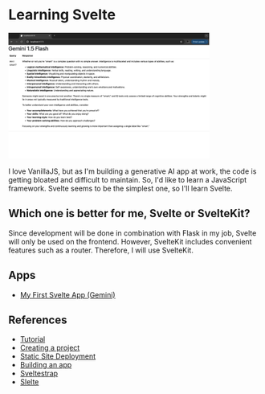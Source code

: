 # Learning Svelte

<img src="./docs/MyFirstSvelteApp.jpg" width=400>

I love VanillaJS, but as I'm building a generative AI app at work, the code is getting bloated and difficult to maintain. So, I'd like to learn a JavaScript framework. Svelte seems to be the simplest one, so I'll learn Svelte.

## Which one is better for me, Svelte or SvelteKit?

Since development will be done in combination with Flask in my job, Svelte will only be used on the frontend. However, SvelteKit includes convenient features such as a router. Therefore, I will use SvelteKit.

## Apps

- [My First Svelte App (Gemini)](./gemini)

## References

- [Tutorial](https://svelte.dev/tutorial/svelte/welcome-to-svelte)
- [Creating a project](https://svelte.dev/docs/kit/creating-a-project)
- [Static Site Deployment](https://svelte.dev/docs/kit/adapter-static)
- [Building an app](https://svelte.dev/docs/kit/building-your-app)
- [Sveltestrap](https://sveltestrap.js.org/)
- [Slelte](https://threlte.xyz/)

